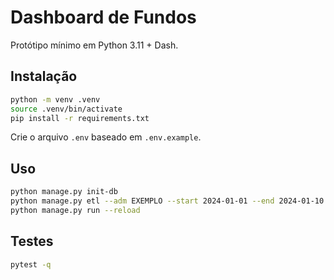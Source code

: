 # Dashboard de Fundos

Protótipo mínimo em Python 3.11 + Dash.

## Instalação

```bash
python -m venv .venv
source .venv/bin/activate
pip install -r requirements.txt
```

Crie o arquivo `.env` baseado em `.env.example`.

## Uso

```bash
python manage.py init-db
python manage.py etl --adm EXEMPLO --start 2024-01-01 --end 2024-01-10
python manage.py run --reload
```

## Testes

```bash
pytest -q
```

